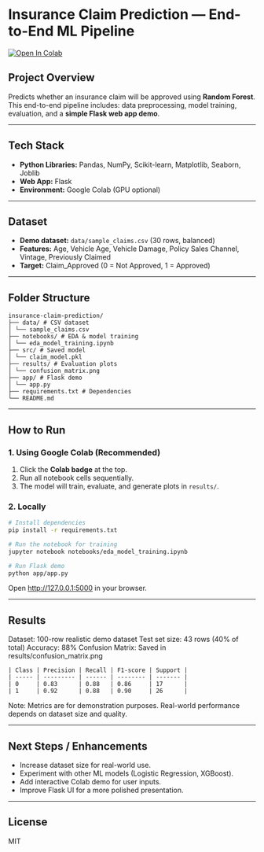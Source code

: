 # Insurance Claim Prediction — End-to-End ML Pipeline

[![Open In Colab](https://colab.research.google.com/assets/colab-badge.svg)](https://colab.research.google.com/github/Sruthi-Reddy-B/Insurance_claim_prediction/blob/main/notebooks/eda_model_training.ipynb)

##  Project Overview
Predicts whether an insurance claim will be approved using **Random Forest**.  
This end-to-end pipeline includes: data preprocessing, model training, evaluation, and a **simple Flask web app demo**.

---

##  Tech Stack
- **Python Libraries:** Pandas, NumPy, Scikit-learn, Matplotlib, Seaborn, Joblib  
- **Web App:** Flask  
- **Environment:** Google Colab (GPU optional)

---

##  Dataset
- **Demo dataset:** `data/sample_claims.csv` (30 rows, balanced)  
- **Features:** Age, Vehicle Age, Vehicle Damage, Policy Sales Channel, Vintage, Previously Claimed  
- **Target:** Claim_Approved (0 = Not Approved, 1 = Approved)

---

##  Folder Structure
```
insurance-claim-prediction/
├── data/ # CSV dataset
│ └── sample_claims.csv
├── notebooks/ # EDA & model training
│ └── eda_model_training.ipynb
├── src/ # Saved model
│ └── claim_model.pkl
├── results/ # Evaluation plots
│ └── confusion_matrix.png
├── app/ # Flask demo
│ └── app.py
├── requirements.txt # Dependencies
└── README.md
```

---

##  How to Run

### 1️. Using Google Colab (Recommended)
1. Click the **Colab badge** at the top.  
2. Run all notebook cells sequentially.  
3. The model will train, evaluate, and generate plots in `results/`.

### 2️. Locally
```bash
# Install dependencies
pip install -r requirements.txt

# Run the notebook for training
jupyter notebook notebooks/eda_model_training.ipynb

# Run Flask demo
python app/app.py
```
Open http://127.0.0.1:5000 in your browser.

---

##  Results
Dataset: 100-row realistic demo dataset
Test set size: 43 rows (40% of total)
Accuracy: 88%
Confusion Matrix: Saved in results/confusion_matrix.png
```
| Class | Precision | Recall | F1-score | Support |
| ----- | --------- | ------ | -------- | ------- |
| 0     | 0.83      | 0.88   | 0.86     | 17      |
| 1     | 0.92      | 0.88   | 0.90     | 26      |
```

Note: Metrics are for demonstration purposes. Real-world performance depends on dataset size and quality.

---

##  Next Steps / Enhancements

- Increase dataset size for real-world use.
- Experiment with other ML models (Logistic Regression, XGBoost).
- Add interactive Colab demo for user inputs.
- Improve Flask UI for a more polished presentation.

---

## License
MIT
